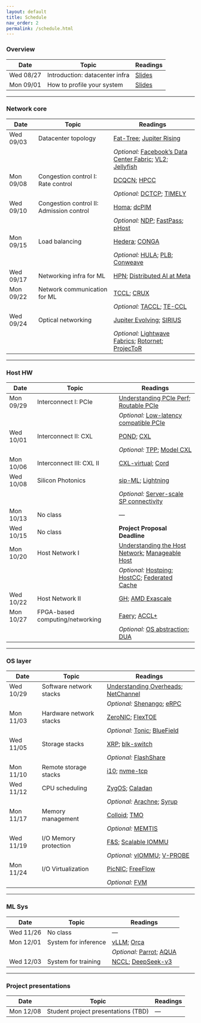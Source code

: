 ```yaml
---
layout: default
title: Schedule
nav_order: 2
permalink: /schedule.html
---
```


### Overview

| Date | Topic | Readings |
|---|---|---|
| Wed 08/27 | Introduction: datacenter infra | [Slides](Lec1-CourseOverview.pdf) |
| Mon 09/01 | How to profile your system | [Slides](Lec2-HowToProfile.pdf) |

---

### Network core

| Date | Topic | Readings |
|---|---|---|
| Wed 09/03 | Datacenter topology | [Fat-Tree](https://dl.acm.org/doi/10.1145/1402946.1402967); [Jupiter Rising](https://dl.acm.org/doi/10.1145/2785956.2787508) |
|  |  | *Optional:* [Facebook’s Data Center Fabric](https://conferences.sigcomm.org/sigcomm/2015/pdf/papers/p123.pdf); [VL2](https://web.eecs.umich.edu/~mosharaf/Readings/VL2.pdf); [Jellyfish](https://www.usenix.org/system/files/conference/nsdi12/nsdi12-final82.pdf) |
| Mon 09/08 | Congestion control I: Rate control | [DCQCN](https://dl.acm.org/doi/10.1145/2785956.2787484); [HPCC](https://dl.acm.org/doi/10.1145/3341302.3342085) |
|  |  | *Optional:* [DCTCP](https://dl.acm.org/doi/10.1145/1851275.1851192); [TIMELY](https://dl.acm.org/doi/10.1145/2829988.2787510) |
| Wed 09/10 | Congestion control II: Admission control | [Homa](https://dl.acm.org/doi/10.1145/3230543.3230564); [dcPIM](https://dl.acm.org/doi/10.1145/3544216.3544235) |
|  |  | *Optional:* [NDP](https://dl.acm.org/doi/10.1145/3098822.3098825); [FastPass](https://dl.acm.org/doi/10.1145/2740070.2626309); [pHost](https://dl.acm.org/doi/10.1145/2716281.2836086) |
| Mon 09/15 | Load balancing | [Hedera](https://dl.acm.org/doi/10.5555/1855711.1855730); [CONGA](https://dl.acm.org/doi/10.1145/2619239.2626316) |
|  |  | *Optional:* [HULA](https://dl.acm.org/doi/10.1145/2890955.2890968); [PLB](https://dl.acm.org/doi/10.1145/3544216.3544226); [Conweave](https://dl.acm.org/doi/10.1145/3603269.3604849) |
| Wed 09/17 | Networking infra for ML | [HPN](https://dl.acm.org/doi/10.1145/3651890.3672265); [Distributed AI at Meta](https://cs.stanford.edu/~keithw/sigcomm2024/sigcomm24-final246-acmpaginated.pdf) |
| Mon 09/22 | Network communication for ML | [TCCL](https://dl.acm.org/doi/10.1145/3620666.3651362); [CRUX](https://cs.stanford.edu/~keithw/sigcomm2024/sigcomm24-final380-acmpaginated.pdf) |
|  |  | *Optional:* [TACCL](https://www.usenix.org/system/files/nsdi23-shah.pdf); [TE-CCL](https://dl.acm.org/doi/10.1145/3651890.3672249) |
| Wed 09/24 | Optical networking | [Jupiter Evolving](https://dl.acm.org/doi/10.1145/3544216.3544265); [SIRIUS](https://www.microsoft.com/en-us/research/wp-content/uploads/2020/07/sirius-sigcomm20.pdf) |
|  |  | *Optional:* [Lightwave Fabrics](https://dl.acm.org/doi/10.1145/3603269.3604836); [Rotornet](https://dl.acm.org/doi/10.1145/3098822.3098838); [ProjecToR](https://dl.acm.org/doi/10.1145/2934872.2934911) |

---

### Host HW

| Date | Topic | Readings |
|---|---|---|
| Mon 09/29 | Interconnect I: PCIe | [Understanding PCIe Perf](https://dl.acm.org/doi/10.1145/3230543.3230560); [Routable PCIe](https://www.usenix.org/conference/nsdi24/presentation/hou) |
|  |  | *Optional:* [Low-latency compatible PCIe](https://dl.acm.org/doi/10.1145/3555050.3569128) |
| Wed 10/01 | Interconnect II: CXL | [POND](https://dl.acm.org/doi/abs/10.1145/3575693.3578835); [CXL](https://dl.acm.org/doi/abs/10.1145/3613424.3614256) |
|  |  | *Optional:* [TPP](https://dl.acm.org/doi/abs/10.1145/3582016.3582063); [Model CXL](https://arxiv.org/abs/2410.15908) |
| Mon 10/06 | Interconnect III: CXL II | [CXL-virtual](https://www.usenix.org/system/files/osdi24-zhong-yuhong.pdf); [Cord](https://dl.acm.org/doi/10.1145/3695053.3731074) |
| Wed 10/08 | Silicon Photonics | [sip-ML](https://dl.acm.org/doi/pdf/10.1145/3452296.3472900); [Lightning](https://people.csail.mit.edu/ghobadi/papers/lightning_sigcomm_2023.pdf) |
|  |  | *Optional:* [Server-scale SP connectivity](https://dl.acm.org/doi/pdf/10.1145/3696348.3696856) |
| Mon 10/13 | No class | — |
| Wed 10/15 | No class | **Project Proposal Deadline** |
| Mon 10/20 | Host Network I | [Understanding the Host Network](https://www.cs.cornell.edu/~ragarwal/pubs/understanding-the-host-network.pdf); [Manageable Host](https://sigops.org/s/conferences/hotos/2023/papers/kong.pdf) |
|  |  | *Optional:* [Hostping](https://www.usenix.org/conference/nsdi23/presentation/liu-kefei); [HostCC](https://dl.acm.org/doi/10.1145/3603269.3604878); [Federated Cache](https://arxiv.org/abs/2504.16324) |
| Wed 10/22 | Host Network II | [GH](https://dl.acm.org/doi/abs/10.1145/3673038.3673110); [AMD Exascale](https://computermachines.org/joe/publications/pdfs/isca2024_exascale.pdf) |
| Mon 10/27 | FPGA-based computing/networking | [Faery](https://www.usenix.org/system/files/osdi22-zeng.pdf); [ACCL+](https://www.usenix.org/system/files/osdi24-he.pdf) |
|  |  | *Optional:* [OS abstraction](https://www.usenix.org/system/files/osdi20-korolija.pdf); [DUA](https://www.usenix.org/conference/nsdi19/presentation/shu) |

---

### OS layer

| Date | Topic | Readings |
|---|---|---|
| Wed 10/29 | Software network stacks | [Understanding Overheads](https://www.cs.cornell.edu/~ragarwal/pubs/network-stack.pdf); [NetChannel](https://dl.acm.org/doi/10.1145/3544216.3544230) |
|  |  | *Optional:* [Shenango](https://dl.acm.org/doi/10.5555/3323234.3323265); [eRPC](https://www.usenix.org/system/files/nsdi19-kalia.pdf) |
| Mon 11/03 | Hardware network stacks | [ZeroNIC](https://www.usenix.org/system/files/osdi24-skiadopoulos.pdf); [FlexTOE](https://www.usenix.org/system/files/nsdi22-paper-shashidhara.pdf) |
|  |  | *Optional:* [Tonic](https://www.cs.princeton.edu/~jrex/papers/tonic.pdf); [BlueField](https://arxiv.org/abs/2402.03041) |
| Wed 11/05 | Storage stacks | [XRP](https://www.usenix.org/conference/osdi22/presentation/zhong); [blk-switch](https://www.usenix.org/conference/osdi21/presentation/hwang) |
|  |  | *Optional:* [FlashShare](https://www.usenix.org/conference/osdi18/presentation/zhang) |
| Mon 11/10 | Remote storage stacks | [i10](https://www.usenix.org/system/files/nsdi20-paper-hwang.pdf); [nvme-tcp](https://www.usenix.org/conference/nsdi25/presentation/kang) |
| Wed 11/12 | CPU scheduling | [ZygOS](https://dl.acm.org/doi/10.1145/3132747.3132780); [Caladan](https://dl.acm.org/doi/10.5555/3488766.3488782) |
|  |  | *Optional:* [Arachne](https://www.usenix.org/conference/osdi18/presentation/qin); [Syrup](https://dl.acm.org/doi/10.1145/3477132.3483548) |
| Mon 11/17 | Memory management | [Colloid](https://dl.acm.org/doi/10.1145/3694715.3695968); [TMO](https://dl.acm.org/doi/10.1145/3503222.3507731) |
|  |  | *Optional:* [MEMTIS](https://dl.acm.org/doi/abs/10.1145/3600006.3613167) |
| Wed 11/19 | I/O Memory protection | [F&S](https://www.cs.cornell.edu/~ragarwal/pubs/fands.pdf); [Scalable IOMMU](https://www.usenix.org/conference/atc15/technical-session/presentation/peleg) |
|  |  | *Optional:* [vIOMMU](https://www.usenix.org/legacy/events/atc11/tech/final_files/Amit.pdf); [V-PROBE](https://www.usenix.org/system/files/atc23-wang-yaohui.pdf) |
| Mon 11/24 | I/O Virtualization | [PicNIC](https://dl.acm.org/doi/10.1145/3341302.3342093); [FreeFlow](https://www.usenix.org/conference/nsdi19/presentation/kim) |
|  |  | *Optional:* [FVM](https://www.usenix.org/system/files/osdi20-kwon.pdf) |

---

### ML Sys

| Date | Topic | Readings |
|---|---|---|
| Wed 11/26 | No class | — |
| Mon 12/01 | System for inference | [vLLM](https://arxiv.org/pdf/2309.06180); [Orca](https://www.usenix.org/conference/osdi22/presentation/yu) |
|  |  | *Optional:* [Parrot](https://www.usenix.org/system/files/osdi24-lin-chaofan.pdf); [AQUA](https://dl.acm.org/doi/pdf/10.1145/3676641.3715983) |
| Wed 12/03 | System for training | [NCCL](https://arxiv.org/pdf/2507.04786); [DeepSeek-v3](https://arxiv.org/pdf/2505.09343) |

---

### Project presentations

| Date | Topic | Readings |
|---|---|---|
| Mon 12/08 | Student project presentations (TBD) | — |
